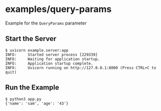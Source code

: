 # examples/query-params
Example for the `QueryParams` parameter

## Start the Server
```console
$ uvicorn example.server:app
INFO:     Started server process [229339]
INFO:     Waiting for application startup.
INFO:     Application startup complete.
INFO:     Uvicorn running on http://127.0.0.1:8000 (Press CTRL+C to quit)
```

## Run the Example
```console
$ python3 app.py
{'name': 'sam', 'age': '43'}
```